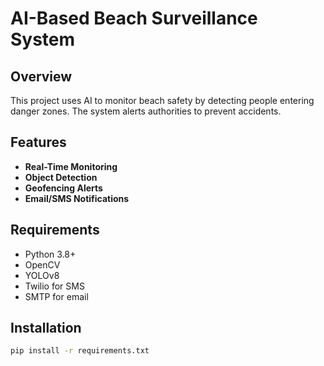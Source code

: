 # AI-Based Beach Surveillance System

## Overview
This project uses AI to monitor beach safety by detecting people entering danger zones. The system alerts authorities to prevent accidents.

## Features
- **Real-Time Monitoring**
- **Object Detection**
- **Geofencing Alerts**
- **Email/SMS Notifications**

## Requirements
- Python 3.8+
- OpenCV
- YOLOv8
- Twilio for SMS
- SMTP for email

## Installation
```bash
pip install -r requirements.txt
